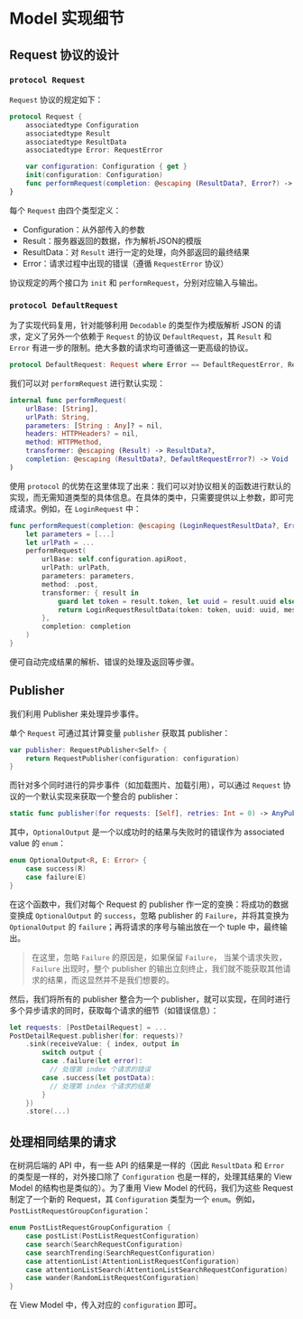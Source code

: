 # Model 实现细节

## Request 协议的设计

### `protocol Request`

`Request` 协议的规定如下：

```swift
protocol Request {
    associatedtype Configuration
    associatedtype Result
    associatedtype ResultData
    associatedtype Error: RequestError

    var configuration: Configuration { get }
    init(configuration: Configuration)
    func performRequest(completion: @escaping (ResultData?, Error?) -> Void)
}
```

每个 `Request` 由四个类型定义：

- Configuration：从外部传入的参数
- Result：服务器返回的数据，作为解析JSON的模版
- ResultData：对 `Result` 进行一定的处理，向外部返回的最终结果
- Error：请求过程中出现的错误（遵循 `RequestError` 协议）

协议规定的两个接口为 `init` 和 `performRequest`，分别对应输入与输出。

### `protocol DefaultRequest`

为了实现代码复用，针对能够利用 `Decodable` 的类型作为模版解析 JSON 的请求，定义了另外一个依赖于 `Request` 的协议 `DefaultRequest`，其 `Result` 和 `Error` 有进一步的限制。绝大多数的请求均可遵循这一更高级的协议。

```swift
protocol DefaultRequest: Request where Error == DefaultRequestError, Result: DefaultRequestResult
```

我们可以对 `performRequest` 进行默认实现：

```swift
internal func performRequest(
    urlBase: [String],
    urlPath: String,
    parameters: [String : Any]? = nil,
    headers: HTTPHeaders? = nil,
    method: HTTPMethod,
    transformer: @escaping (Result) -> ResultData?,
    completion: @escaping (ResultData?, DefaultRequestError?) -> Void
)
```

使用 `protocol` 的优势在这里体现了出来：我们可以对协议相关的函数进行默认的实现，而无需知道类型的具体信息。在具体的类中，只需要提供以上参数，即可完成请求。例如，在 `LoginRequest` 中：

```swift
func performRequest(completion: @escaping (LoginRequestResultData?, Error?) -> Void) {
    let parameters = [...]
    let urlPath = ...
    performRequest(
        urlBase: self.configuration.apiRoot,
        urlPath: urlPath,
        parameters: parameters,
        method: .post,
        transformer: { result in
            guard let token = result.token, let uuid = result.uuid else { return nil }
            return LoginRequestResultData(token: token, uuid: uuid, message: result.msg)
        },
        completion: completion
    )
}
```

便可自动完成结果的解析、错误的处理及返回等步骤。

## Publisher

我们利用 Publisher 来处理异步事件。

单个  `Request` 可通过其计算变量 `publisher` 获取其 publisher：

```swift
var publisher: RequestPublisher<Self> {
    return RequestPublisher(configuration: configuration)
}
```

而针对多个同时进行的异步事件（如加载图片、加载引用），可以通过 `Request` 协议的一个默认实现来获取一个整合的 publisher：

```swift
static func publisher(for requests: [Self], retries: Int = 0) -> AnyPublisher<(Int, OptionalOutput<ResultData, Error>), Never>?
```

其中，`OptionalOutput` 是一个以成功时的结果与失败时的错误作为 associated value 的 `enum`：

```swift
enum OptionalOutput<R, E: Error> {
    case success(R)
    case failure(E)
}
```

在这个函数中，我们对每个 Request 的 publisher 作一定的变换：将成功的数据变换成 `OptionalOutput` 的 `success`，忽略 publisher 的 `Failure`，并将其变换为 `OptionalOutput` 的 `failure`；再将请求的序号与输出放在一个 tuple 中，最终输出。

> 在这里，忽略 `Failure` 的原因是，如果保留 `Failure`， 当某个请求失败， `Failure` 出现时，整个 publisher 的输出立刻终止，我们就不能获取其他请求的结果，而这显然并不是我们想要的。

然后，我们将所有的 publisher 整合为一个 publisher，就可以实现，在同时进行多个异步请求的同时，获取每个请求的细节（如错误信息）：

```swift
let requests: [PostDetailRequest] = ...
PostDetailRequest.publisher(for: requests)?
    .sink(receiveValue: { index, output in
        switch output {
        case .failure(let error):
          // 处理第 index 个请求的错误
        case .success(let postData):
          // 处理第 index 个请求的结果
        }
    })
    .store(...)
```

## 处理相同结果的请求

在树洞后端的 API 中，有一些 API 的结果是一样的（因此 `ResultData` 和 `Error` 的类型是一样的，对外接口除了 `Configuration` 也是一样的，处理其结果的 View Model 的结构也是类似的）。为了重用 View Model 的代码，我们为这些 Request 制定了一个新的 Request，其 `Configuration` 类型为一个 `enum`。例如，`PostListRequestGroupConfiguration`：

```swift
enum PostListRequestGroupConfiguration {
    case postList(PostListRequestConfiguration)
    case search(SearchRequestConfiguration)
    case searchTrending(SearchRequestConfiguration)
    case attentionList(AttentionListRequestConfiguration)
    case attentionListSearch(AttentionListSearchRequestConfiguration)
    case wander(RandomListRequestConfiguration)
}
```

在 View Model 中，传入对应的 `configuration` 即可。
